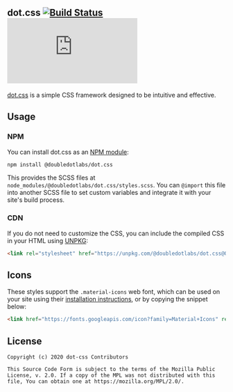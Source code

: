 dot.css
[![Build Status](https://github.com/doubledotlabs/dot-css/workflows/Build%20SCSS/badge.svg)](https://github.com/doubledotlabs/dot-css/actions)
[![NPM Package](https://img.shields.io/npm/v/@doubledotlabs/dot.css?color=red&logo=npm)](https://www.npmjs.com/package/@doubledotlabs/dot.css)
-----

[dot.css](https://doubledot.dev/dot-css/) is a simple CSS framework designed to be intuitive and effective.

## Usage

### NPM

You can install dot.css as an [NPM module](https://www.npmjs.com/package/@doubledotlabs/dot.css):

```sh
npm install @doubledotlabs/dot.css
```

This provides the SCSS files at `node_modules/@doubledotlabs/dot.css/styles.scss`. You can `@import` this file into
another SCSS file to set custom variables and integrate it with your site's build process.

### CDN

If you do not need to customize the CSS, you can include the compiled CSS in your HTML using [UNPKG](https://unpkg.com/browse/@doubledotlabs/dot.css@0.0.1/):

```html
<link rel="stylesheet" href="https://unpkg.com/@doubledotlabs/dot.css@0.0.4/dist/styles.css">
```

## Icons

These styles support the `.material-icons` web font, which can be used on your site using their
[installation instructions](https://google.github.io/material-design-icons/#setup-method-1-using-via-google-web-fonts),
or by copying the snippet below:

```html
<link href="https://fonts.googleapis.com/icon?family=Material+Icons" rel="stylesheet">
```

## License

```
Copyright (c) 2020 dot-css Contributors

This Source Code Form is subject to the terms of the Mozilla Public
License, v. 2.0. If a copy of the MPL was not distributed with this
file, You can obtain one at https://mozilla.org/MPL/2.0/.
```
